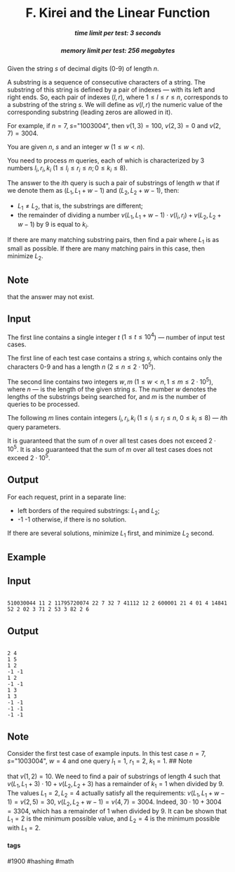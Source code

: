 <h1 style='text-align: center;'> F. Kirei and the Linear Function</h1>

<h5 style='text-align: center;'>time limit per test: 3 seconds</h5>
<h5 style='text-align: center;'>memory limit per test: 256 megabytes</h5>

Given the string $s$ of decimal digits (0-9) of length $n$.

A substring is a sequence of consecutive characters of a string. The substring of this string is defined by a pair of indexes — with its left and right ends. So, each pair of indexes ($l, r$), where $1 \le l \le r \le n$, corresponds to a substring of the string $s$. We will define as $v(l,r)$ the numeric value of the corresponding substring (leading zeros are allowed in it).

For example, if $n=7$, $s=$"1003004", then $v(1,3)=100$, $v(2,3)=0$ and $v(2,7)=3004$.

You are given $n$, $s$ and an integer $w$ ($1 \le w < n$).

You need to process $m$ queries, each of which is characterized by $3$ numbers $l_i, r_i, k_i$ ($1 \le l_i \le r_i \le n; 0 \le k_i \le 8$).

The answer to the $i$th query is such a pair of substrings of length $w$ that if we denote them as $(L_1, L_1+w-1)$ and $(L_2, L_2+w-1)$, then:

* $L_1 \ne L_2$, that is, the substrings are different;
* the remainder of dividing a number $v(L_1, L_1+w-1) \cdot v(l_i, r_i) + v(L_2, L_2 + w - 1)$ by $9$ is equal to $k_i$.

If there are many matching substring pairs, then find a pair where $L_1$ is as small as possible. If there are many matching pairs in this case, then minimize $L_2$.

## Note

 that the answer may not exist.

## Input

The first line contains a single integer $t$ ($1 \le t \le 10^4$) — number of input test cases.

The first line of each test case contains a string $s$, which contains only the characters 0-9 and has a length $n$ ($2 \le n \le 2 \cdot 10^5$).

The second line contains two integers $w, m$ ($1 \le w < n, 1 \le m \le 2 \cdot 10^5$), where $n$ — is the length of the given string $s$. The number $w$ denotes the lengths of the substrings being searched for, and $m$ is the number of queries to be processed.

The following $m$ lines contain integers $l_i, r_i, k_i$ ($1 \le l_i \le r_i \le n$, $0 \le k_i \le 8$) — $i$th query parameters.

It is guaranteed that the sum of $n$ over all test cases does not exceed $2 \cdot 10^5$. It is also guaranteed that the sum of $m$ over all test cases does not exceed $2 \cdot 10^5$.

## Output

For each request, print in a separate line: 

* left borders of the required substrings: $L_1$ and $L_2$;
* -1 -1 otherwise, if there is no solution.

If there are several solutions, minimize $L_1$ first, and minimize $L_2$ second.

## Example

## Input


```

510030044 11 2 11795720074 22 7 32 7 41112 12 2 600001 21 4 01 4 14841 52 2 02 3 71 2 53 3 82 2 6
```
## Output


```

2 4
1 5
1 2
-1 -1
1 2
-1 -1
1 3
1 3
-1 -1
-1 -1
-1 -1

```
## Note

Consider the first test case of example inputs. In this test case $n=7$, $s=$"1003004", $w=4$ and one query $l_1=1$, $r_1=2$, $k_1=1$. ## Note

 that $v(1,2)=10$. We need to find a pair of substrings of length $4$ such that $v(L_1, L_1+3)\cdot10+v(L_2,L_2+3)$ has a remainder of $k_1=1$ when divided by $9$. The values $L_1=2, L_2=4$ actually satisfy all the requirements: $v(L_1, L_1+w-1)=v(2,5)=30$, $v(L_2, L_2+w-1)=v(4,7)=3004$. Indeed, $30\cdot10+3004=3304$, which has a remainder of $1$ when divided by $9$. It can be shown that $L_1=2$ is the minimum possible value, and $L_2=4$ is the minimum possible with $L_1=2$.



#### tags 

#1900 #hashing #math 